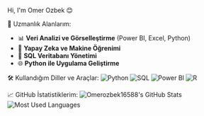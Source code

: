 Hi, I'm Omer Ozbek 😊

🚀 Uzmanlık Alanlarım:
- 📊 **Veri Analizi ve Görselleştirme** (Power BI, Excel, Python)
- 🤖 **Yapay Zeka ve Makine Öğrenimi**
- 📂 **SQL Veritabanı Yönetimi**
- 🌐 **Python ile Uygulama Geliştirme**

 🛠️ Kullandığım Diller ve Araçlar:
![Python](https://img.shields.io/badge/Python-3776AB?style=for-the-badge&logo=python&logoColor=white)
![SQL](https://img.shields.io/badge/SQL-4479A1?style=for-the-badge&logo=MySQL&logoColor=white)
![Power BI](https://img.shields.io/badge/PowerBI-F2C811?style=for-the-badge&logo=powerbi&logoColor=black)
![R](https://img.shields.io/badge/R-276DC3?style=for-the-badge&logo=R&logoColor=white)

📈 GitHub İstatistiklerim:
![Omerozbek16588's GitHub Stats](https://github-readme-stats.vercel.app/api?username=Omerozbek16588&show_icons=true&theme=radical)
![Most Used Languages](https://github-readme-stats.vercel.app/api/top-langs/?username=Omerozbek16588&layout=compact&theme=radical)
